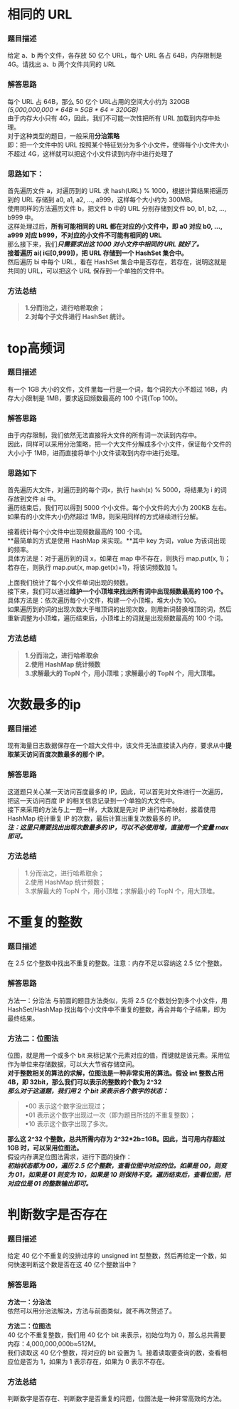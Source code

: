 # 相同的 URL
### 题目描述  
给定 a、b 两个文件，各存放 50 亿个 URL，每个 URL 各占 64B，内存限制是 4G。请找出 a、b 两个文件共同的 URL  
### 解答思路  
每个 URL 占 64B，那么 50 亿个 URL占用的空间大小约为 320GB *(5,000,000,000 * 64B ≈ 5GB * 64 = 320GB)*    
由于内存大小只有 4G，因此，我们不可能一次性把所有 URL 加载到内存中处理。  
对于这种类型的题目，一般采用**分治策略**    
即：把一个文件中的 URL 按照某个特征划分为多个小文件，使得每个小文件大小不超过 4G，这样就可以把这个小文件读到内存中进行处理了  
### 思路如下：  
首先遍历文件 a，对遍历到的 URL 求 hash(URL) % 1000，根据计算结果把遍历到的 URL 存储到 a0, a1, a2, ..., a999，这样每个大小约为 300MB。  
使用同样的方法遍历文件 b，把文件 b 中的 URL 分别存储到文件 b0, b1, b2, ..., b999 中。  
这样处理过后，**所有可能相同的 URL 都在对应的小文件中，即 a0 对应 b0, ..., a999 对应 b999，不对应的小文件不可能有相同的 URL**    
那么接下来，我们***只需要求出这 1000 对小文件中相同的 URL 就好了。***    
**接着遍历 ai( i∈[0,999])，把 URL 存储到一个 HashSet 集合中。**    
然后遍历 bi 中每个 URL，看在 HashSet 集合中是否存在，若存在，说明这就是共同的 URL，可以把这个 URL 保存到一个单独的文件中。  
### 方法总结
> **1.分而治之，进行哈希取余；**  
**2.对每个子文件进行 HashSet 统计。**

# top高频词
### 题目描述
有一个 1GB 大小的文件，文件里每一行是一个词，每个词的大小不超过 16B，内存大小限制是 1MB，要求返回频数最高的 100 个词(Top 100)。
### 解答思路
由于内存限制，我们依然无法直接将大文件的所有词一次读到内存中。  
因此，同样可以采用分治策略，把一个大文件分解成多个小文件，保证每个文件的大小小于 1MB，进而直接将单个小文件读取到内存中进行处理。
### 思路如下
首先遍历大文件，对遍历到的每个词x，执行 hash(x) % 5000，将结果为 i 的词存放到文件 ai 中。  
遍历结束后，我们可以得到 5000 个小文件。每个小文件的大小为 200KB 左右。  
如果有的小文件大小仍然超过 1MB，则采用同样的方式继续进行分解。

接着统计每个小文件中出现频数最高的 100 个词。  
**最简单的方式是使用 HashMap 来实现。**其中 key 为词，value 为该词出现的频率。  
具体方法是：对于遍历到的词 x，如果在 map 中不存在，则执行 map.put(x, 1)；若存在，则执行 map.put(x, map.get(x)+1)，将该词频数加 1。

上面我们统计了每个小文件单词出现的频数。  
接下来，我们可以通过**维护一个小顶堆来找出所有词中出现频数最高的 100 个。**  
具体方法是：依次遍历每个小文件，构建一个小顶堆，堆大小为 100。  
如果遍历到的词的出现次数大于堆顶词的出现次数，则用新词替换堆顶的词，然后重新调整为小顶堆，遍历结束后，小顶堆上的词就是出现频数最高的 100 个词。

### 方法总结
> **1.分而治之，进行哈希取余**  
**2.使用 HashMap 统计频数**   
**3.求解最大的 TopN 个，用小顶堆；求解最小的 TopN 个，用大顶堆。**

# 次数最多的ip
### 题目描述
现有海量日志数据保存在一个超大文件中，该文件无法直接读入内存，要求从中**提取某天访问百度次数最多的那个 IP**。
### 解答思路
这道题只关心某一天访问百度最多的 IP，因此，可以首先对文件进行一次遍历，把这一天访问百度 IP 的相关信息记录到一个单独的大文件中。  
接下来采用的方法与上一题一样，大致就是先对 IP 进行哈希映射，接着使用 HashMap 统计重复 IP 的次数，最后计算出重复次数最多的 IP。  
***注：这里只需要找出出现次数最多的 IP，可以不必使用堆，直接用一个变量 max 即可。***
### 方法总结
> 1.分而治之，进行哈希取余；  
2.使用 HashMap 统计频数；  
3.求解最大的 TopN 个，用小顶堆；求解最小的 TopN 个，用大顶堆。
# 不重复的整数
### 题目描述
在 2.5 亿个整数中找出不重复的整数。注意：内存不足以容纳这 2.5 亿个整数。
### 解答思路
方法一：分治法
与前面的题目方法类似，先将 2.5 亿个数划分到多个小文件，用 HashSet/HashMap 找出每个小文件中不重复的整数，再合并每个子结果，即为最终结果。

### 方法二：位图法
位图，就是用一个或多个 bit 来标记某个元素对应的值，而键就是该元素。采用位作为单位来存储数据，可以大大节省存储空间。  
**对于整数相关的算法的求解，位图法是一种非常实用的算法。假设 int 整数占用 4B，即 32bit，那么我们可以表示的整数的个数为 2^32**  
***那么对于这道题，我们用 2 个 bit 来表示各个数字的状态：***  
> •00 表示这个数字没出现过；  
•01 表示这个数字出现过一次（即为题目所找的不重复整数）；  
•10 表示这个数字出现了多次。  

**那么这 2^32 个整数，总共所需内存为 2^32*2b=1GB。因此，当可用内存超过 1GB 时，可以采用位图法。**  
假设内存满足位图法需求，进行下面的操作：  
***初始状态都为 00，遍历 2.5 亿个整数，查看位图中对应的位。如果是 00，则变为 01，如果是 01 则变为 10，如果是 10 则保持不变。遍历结束后，查看位图，把对应位是 01 的整数输出即可。***

# 判断数字是否存在
### 题目描述
给定 40 亿个不重复的没排过序的 unsigned int 型整数，然后再给定一个数，如何快速判断这个数是否在这 40 亿个整数当中？

### 解答思路
**方法一：分治法**  
依然可以用分治法解决，方法与前面类似，就不再次赘述了。

**方法二：位图法**  
40 亿个不重复整数，我们用 40 亿个 bit 来表示，初始位均为 0，那么总共需要内存：4,000,000,000b≈512M。  
我们读取这 40 亿个整数，将对应的 bit 设置为 1。接着读取要查询的数，查看相应位是否为 1，如果为 1 表示存在，如果为 0 表示不存在。

### 方法总结
判断数字是否存在、判断数字是否重复的问题，位图法是一种非常高效的方法。


